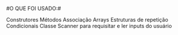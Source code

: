 #O QUE FOI USADO:#

Construtores
Métodos
Associação
Arrays
Estruturas de repetição
Condicionais
Classe Scanner para requisitar e ler inputs do usuário
